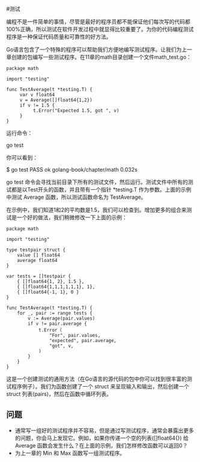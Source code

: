 #测试

编程不是一件简单的事情，尽管是最好的程序员都不能保证他们每次写的代码都100%正确，所以测试在软件开发过程中就显得比较重要了。为你的代码编程测试程序是一种保证代码质量和可靠性的好方法。

Go语言包含了一个特殊的程序可以帮助我们方便地编写测试程序。让我们为上一章创建的包编写一些测试程序。在11章的math目录创建一个文件math_test.go：

	package math
	
	import "testing"
	
	func TestAverage(t *testing.T) {
	     var v float64
	     v = Average([]float64{1,2})
	     if v != 1.5 {
	          t.Error("Expected 1.5, got ", v)
	     }
	}

运行命令：

go test

你可以看到：

$ go test
PASS
ok          golang-book/chapter/math     0.032s

go test 命令会寻找当前目录下所有的测试文件，然后运行。测试文件中所有的测试都是以Test开头的函数，并且带有一个指针 *testing.T 作为参数。上面的示例中测试 Average 函数，所以测试函数命名为 TestAverage。

在示例中，我们知道1和2的平均数是1.5，我们可以检查到。增加更多的组合来测试是一个好的做法，我们稍微修改一下上面的示例：

	package math
	
	import "testing"
	
	type testpair struct {
		value [] float64
		average float64
	}
	
	var tests = []testpair {
		{ []float64{1, 2}, 1.5 },
		{ []float64{1,1,1,1,1,1}, 1},
		{ []float64{-1, 1}, 0 }
	}
	
	func TestAverage(t *testing.T) {
		for _, pair := range tests {
			v := Average(pair.values)
			if v != pair.average {
				t.Error（
					"For", pair.values,
					"expected", pair.average,
					"got", v,
				)
			}
		}
	}

这是一个创建测试的通用方法（在Go语言的源代码的包中你可以找到很丰富的测试程序例子）。我们为函数创建了一个 struct 来呈现输入和输出，然后创建一个 struct 列表(pairs)，然后在函数中循环列表。

## 问题
* 通常写一组好的测试程序并不容易，但是通过写测试程序，通常会暴露出更多的问题，你会马上发现它。例如，如果你传递一个空的列表([]float64{}) 给 Average 函数会发生什么？在上面的示例，我们怎样修改函数可以返回0？
* 为上一章的 Min 和 Max 函数写一组测试程序。



















